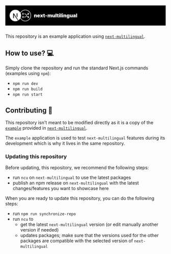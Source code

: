 # ![next-multilingual](./next-multilingual-banner.svg)

This repository is an example application using [`next-multilingual`](https://github.com/Avansai/next-multilingual).

## How to use? 💻

Simply clone the repository and run the standard Next.js commands (examples using `npm`):

- `npm run dev`
- `npm run build`
- `npm run start`

## Contributing 💨

This repository isn't meant to be modified directly as it is a copy of the [`example`](https://github.com/Avansai/next-multilingual/tree/main/example) provided in [`next-multilingual`](https://github.com/Avansai/next-multilingual).

The `example` application is used to test `next-multilingual` features during its development which is why it lives in the same repository.

### Updating this repository

Before updating, this repository, we recommend the following steps:

- run `ncu` on `next-multilingual` to use the latest packages
- publish an npm release on `next-multilingual` with the latest changes/features you want to showcase here

When you are ready to update this repository, you can do the following steps:

- run `npm run synchronize-repo`
- run `ncu` to 
    - get the latest `next-multilingual` version (or edit manually another version if needed)
    - updates packages; make sure that the versions used for the other packages are compatible with the selected version of `next-multilingual`